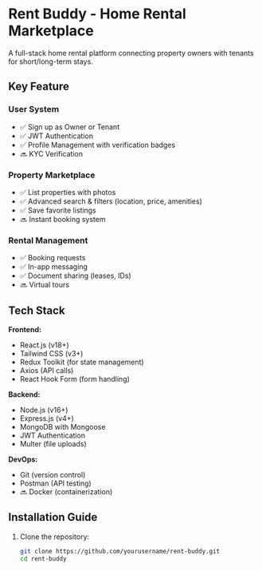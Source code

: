 # Rent Buddy - Home Rental Marketplace

A full-stack home rental platform connecting property owners with tenants for short/long-term stays.

## Key Feature

### User System
- ✅ Sign up as Owner or Tenant
- ✅ JWT Authentication
- ✅ Profile Management with verification badges
- 🔜 KYC Verification

### Property Marketplace
- ✅ List properties with photos
- ✅ Advanced search & filters (location, price, amenities)
- ✅ Save favorite listings
- 🔜 Instant booking system

### Rental Management
- ✅ Booking requests
- ✅ In-app messaging
- ✅ Document sharing (leases, IDs)
- 🔜 Virtual tours

## Tech Stack

**Frontend:**
- React.js (v18+)
- Tailwind CSS (v3+)
- Redux Toolkit (for state management)
- Axios (API calls)
- React Hook Form (form handling)

**Backend:**
- Node.js (v16+)
- Express.js (v4+)
- MongoDB with Mongoose
- JWT Authentication
- Multer (file uploads)

**DevOps:**
- Git (version control)
- Postman (API testing)
- 🔜 Docker (containerization)

## Installation Guide

1. Clone the repository:
   ```bash
   git clone https://github.com/yourusername/rent-buddy.git
   cd rent-buddy